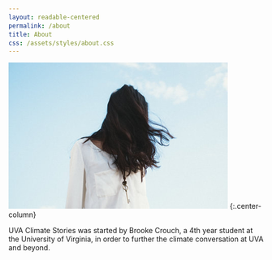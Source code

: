 ```yaml
---
layout: readable-centered
permalink: /about
title: About
css: /assets/styles/about.css
---
```

![](/assets/images/about/ph0.jpg)
{:.center-column}

UVA Climate Stories was started by Brooke Crouch, a 4th year student at the University of Virginia, in order to further the climate conversation at UVA and beyond.
